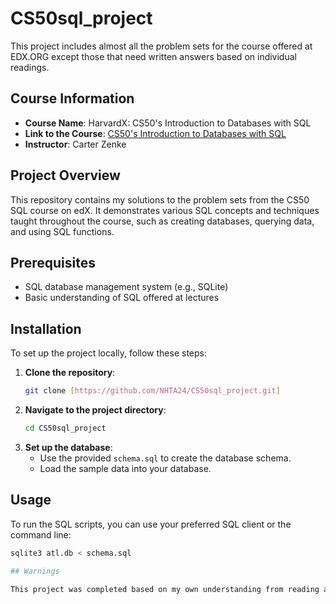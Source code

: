 # CS50sql_project

This project includes almost all the problem sets for the course offered at EDX.ORG except those that need written answers based on individual readings.

## Course Information

- **Course Name**: HarvardX: CS50's Introduction to Databases with SQL
- **Link to the Course**: [CS50's Introduction to Databases with SQL](https://www.edx.org/learn/sql/harvard-university-cs50-s-introduction-to-databases-with-sql?index=product&queryID=7592f67e20ff1bd6a01a8bd9f992112c&position=1&results_level=first-level-results&term=cs50+sql&objectID=course-3e45c431-10df-423e-9f03-fb98b713cd4a&campaign=CS50%27s+Introduction+to+Databases+with+SQL&source=edX&product_category=course&placement_url=https%3A%2F%2Fwww.edx.org%2Fsearch)
- **Instructor**: Carter Zenke

## Project Overview

This repository contains my solutions to the problem sets from the CS50 SQL course on edX. It demonstrates various SQL concepts and techniques taught throughout the course, such as creating databases, querying data, and using SQL functions.

## Prerequisites

- SQL database management system (e.g., SQLite) 
- Basic understanding of SQL offered at lectures

## Installation

To set up the project locally, follow these steps:

1. **Clone the repository**:
    ```bash
    git clone [https://github.com/NHTA24/CS50sql_project.git]
    ```
2. **Navigate to the project directory**:
    ```bash
    cd CS50sql_project
    ```
3. **Set up the database**:
    - Use the provided `schema.sql` to create the database schema.
    - Load the sample data into your database.

## Usage

To run the SQL scripts, you can use your preferred SQL client or the command line:

```bash
sqlite3 atl.db < schema.sql

## Warnings

This project was completed based on my own understanding from reading and watching the lectures taught by Carter Zenke. It is intended to help guide you if you are stuck on a problem set. Please note that the final project included here is my own work and should be used as an example for learning purposes only.


